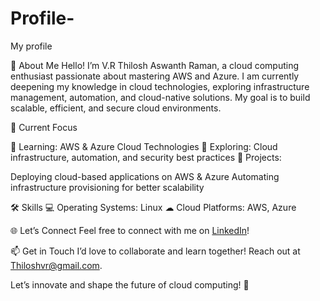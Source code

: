 # Profile-
My profile 

🚀 About Me
Hello! I’m V.R Thilosh Aswanth Raman, a cloud computing enthusiast passionate about mastering AWS and Azure. I am currently deepening my knowledge in cloud technologies, exploring infrastructure management, automation, and cloud-native solutions. My goal is to build scalable, efficient, and secure cloud environments.

🌟 Current Focus

🔹 Learning: AWS & Azure Cloud Technologies
🔹 Exploring: Cloud infrastructure, automation, and security best practices
🔹 Projects:

Deploying cloud-based applications on AWS & Azure
Automating infrastructure provisioning for better scalability

🛠 Skills
💻 Operating Systems: Linux
☁ Cloud Platforms: AWS, Azure


🌐 Let’s Connect
Feel free to connect with me on [LinkedIn](www.linkedin.com/in/thilosh)!

📫 Get in Touch
I’d love to collaborate and learn together! Reach out at Thiloshvr@gmail.com.

Let’s innovate and shape the future of cloud computing! 🚀






